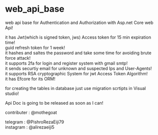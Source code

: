 # web_api_base
web api base for Authentication and Authorization with Asp.net Core web Api!</br>

it has Jwt(which is signed token, jws) Access token for 15 min expiration time! </br>
guid refresh token for 1 week! </br>
it hashes and saltes the password and take some time for avoiding brute force attack! </br>
it supports 2fa for login and register system with gmail smtp! </br>
it sends securtiy email for unknown and suspected Ips and User-Agents! </br>
it supports RSA cryptographic System for jwt Access Token Algorithm! </br>
it has Efcore for its ORM!<br>

for creating the tables in database just use migration scrtipts in Visual studio!<br>

Api Doc is going to be released as soon as I can!</br>

contributer : @mothegoat

telegram : @PishroRezaEiji79 </br>
instagram : @alirezaeiji5


